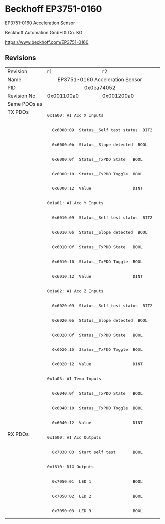 # Beckhoff EP3751-0160

EP3751-0160 Acceleration Sensor

Beckhoff Automation GmbH & Co. KG

https://www.beckhoff.com/EP3751-0160

## Revisions
<table>
<tr >
<td>Revision</td>
<td><div class="foo">r1</div></td>
<td><div class="foo">r2</div></td>
</tr>
<tr >
<td>Name</td>
<td colspan=2 align="center"><div class="foo">EP3751-0160 Acceleration Sensor</div></td>
</tr>
<tr >
<td>PID</td>
<td colspan=2 align="center"><div class="foo">0x0ea74052</div></td>
</tr>
<tr >
<td>Revision No</td>
<td>0x001100a0</td>
<td>0x001200a0</td>
</tr>
<tr >
<td>Same PDOs as</td>
<td colspan=2 align="center"></td>
</tr>
<tr class="txpdo pdosection">
<td rowspan=22 valign=top>TX PDOs</td>
<td colspan=2 align="left"><pre>0x1a00: AI Acc X Inputs</pre></td>
<td></td>
</tr>
<tr class="txpdo">
<td colspan=2 align="left"><pre>  0x6000:09  Status__Self test status  BIT2</pre></td>
</tr>
<tr class="txpdo">
<td colspan=2 align="left"><pre>  0x6000:0b  Status__Slope detected  BOOL</pre></td>
</tr>
<tr class="txpdo">
<td colspan=2 align="left"><pre>  0x6000:0f  Status__TxPDO State   BOOL</pre></td>
</tr>
<tr class="txpdo">
<td colspan=2 align="left"><pre>  0x6000:10  Status__TxPDO Toggle  BOOL</pre></td>
</tr>
<tr class="txpdo">
<td colspan=2 align="left"><pre>  0x6000:12  Value                 DINT</pre></td>
</tr>
<tr class="txpdo pdosection">
<td colspan=2 align="left"><pre>0x1a01: AI Acc Y Inputs</pre></td>
</tr>
<tr class="txpdo">
<td colspan=2 align="left"><pre>  0x6010:09  Status__Self test status  BIT2</pre></td>
</tr>
<tr class="txpdo">
<td colspan=2 align="left"><pre>  0x6010:0b  Status__Slope detected  BOOL</pre></td>
</tr>
<tr class="txpdo">
<td colspan=2 align="left"><pre>  0x6010:0f  Status__TxPDO State   BOOL</pre></td>
</tr>
<tr class="txpdo">
<td colspan=2 align="left"><pre>  0x6010:10  Status__TxPDO Toggle  BOOL</pre></td>
</tr>
<tr class="txpdo">
<td colspan=2 align="left"><pre>  0x6010:12  Value                 DINT</pre></td>
</tr>
<tr class="txpdo pdosection">
<td colspan=2 align="left"><pre>0x1a02: AI Acc Z Inputs</pre></td>
</tr>
<tr class="txpdo">
<td colspan=2 align="left"><pre>  0x6020:09  Status__Self test status  BIT2</pre></td>
</tr>
<tr class="txpdo">
<td colspan=2 align="left"><pre>  0x6020:0b  Status__Slope detected  BOOL</pre></td>
</tr>
<tr class="txpdo">
<td colspan=2 align="left"><pre>  0x6020:0f  Status__TxPDO State   BOOL</pre></td>
</tr>
<tr class="txpdo">
<td colspan=2 align="left"><pre>  0x6020:10  Status__TxPDO Toggle  BOOL</pre></td>
</tr>
<tr class="txpdo">
<td colspan=2 align="left"><pre>  0x6020:12  Value                 DINT</pre></td>
</tr>
<tr class="txpdo pdosection">
<td colspan=2 align="left"><pre>0x1a03: AI Temp Inputs</pre></td>
</tr>
<tr class="txpdo">
<td colspan=2 align="left"><pre>  0x6040:0f  Status__TxPDO State   BOOL</pre></td>
</tr>
<tr class="txpdo">
<td colspan=2 align="left"><pre>  0x6040:10  Status__TxPDO Toggle  BOOL</pre></td>
</tr>
<tr class="txpdo">
<td colspan=2 align="left"><pre>  0x6040:12  Value                 DINT</pre></td>
</tr>
<tr class="rxpdo pdosection">
<td rowspan=6 valign=top>RX PDOs</td>
<td colspan=2 align="left"><pre>0x1600: AI Acc Outputs</pre></td>
<td></td>
</tr>
<tr class="rxpdo">
<td colspan=2 align="left"><pre>  0x7030:03  Start self test       BOOL</pre></td>
</tr>
<tr class="rxpdo pdosection">
<td colspan=2 align="left"><pre>0x1610: DIG Outputs</pre></td>
</tr>
<tr class="rxpdo">
<td colspan=2 align="left"><pre>  0x7050:01  LED 1                 BOOL</pre></td>
</tr>
<tr class="rxpdo">
<td colspan=2 align="left"><pre>  0x7050:02  LED 2                 BOOL</pre></td>
</tr>
<tr class="rxpdo">
<td colspan=2 align="left"><pre>  0x7050:03  LED 3                 BOOL</pre></td>
</tr>
</table>
